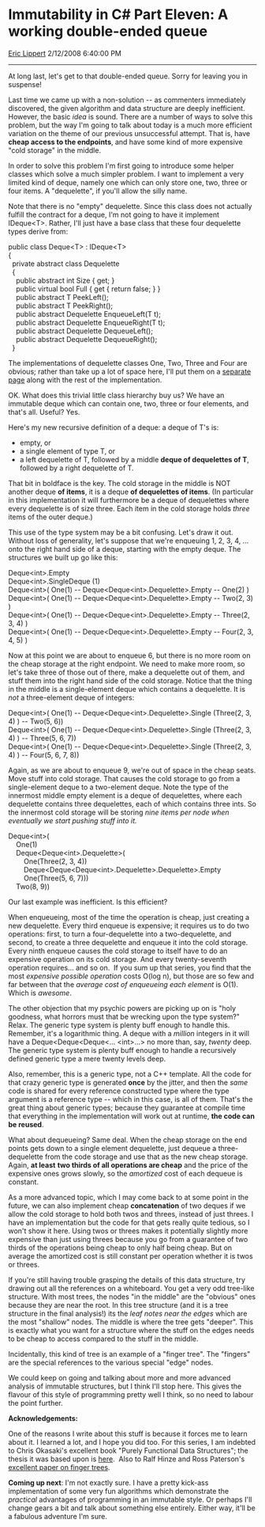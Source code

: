 # Immutability in C\# Part Eleven: A working double-ended queue

[Eric Lippert](https://social.msdn.microsoft.com/profile/Eric%20Lippert) 2/12/2008 6:40:00 PM

-----

At long last, let's get to that double-ended queue. Sorry for leaving you in suspense\!

Last time we came up with a non-solution -- as commenters immediately discovered, the given algorithm and data structure are deeply inefficient.  However, the basic *idea* is sound. There are a number of ways to solve this problem, but the way I'm going to talk about today is a much more efficient variation on the theme of our previous unsuccessful attempt. That is, have **cheap access to the endpoints**, and have some kind of more expensive "cold storage" in the middle.

In order to solve this problem I'm first going to introduce some helper classes which solve a much simpler problem. I want to implement a very limited kind of deque, namely one which can only store one, two, three or four items. A "dequelette", if you'll allow the silly name.

Note that there is no "empty" dequelette. Since this class does not actually fulfill the contract for a deque, I'm not going to have it implement IDeque\<T\>. Rather, I'll just have a base class that these four dequelette types derive from:

 

public class Deque\<T\> : IDeque\<T\>  
{  
  private abstract class Dequelette  
  {  
    public abstract int Size { get; }  
    public virtual bool Full { get { return false; } }  
    public abstract T PeekLeft();  
    public abstract T PeekRight();  
    public abstract Dequelette EnqueueLeft(T t);  
    public abstract Dequelette EnqueueRight(T t);  
    public abstract Dequelette DequeueLeft();  
    public abstract Dequelette DequeueRight();  
  }

The implementations of dequelette classes One, Two, Three and Four are obvious; rather than take up a lot of space here, I'll put them on a [separate page](http://blogs.msdn.com/ericlippert/pages/deque-cs.aspx) along with the rest of the implementation.

OK. What does this trivial little class hierarchy buy us? We have an immutable deque which can contain one, two, three or four elements, and that's all. Useful? Yes.

Here's my new recursive definition of a deque: a deque of T's is:

  - empty, or
  - a single element of type T, or
  - a left dequelette of T, followed by a middle **deque of dequelettes of T**, followed by a right dequelette of T.

That bit in boldface is the key. The cold storage in the middle is NOT another deque **of items**, it is a deque **of dequelettes of items**. (In particular in this implementation it will furthermore be a deque of dequelettes where every dequelette is of size three. Each item in the cold storage holds *three* items of the outer deque.)

This use of the type system may be a bit confusing. Let's draw it out. Without loss of generality, let's suppose that we're enqueuing 1, 2, 3, 4, ... onto the right hand side of a deque, starting with the empty deque. The structures we built up go like this:

 

Deque\<int\>.Empty  
Deque\<int\>.SingleDeque (1)  
Deque\<int\>( One(1) -- Deque\<Deque\<int\>.Dequelette\>.Empty -- One(2) )  
Deque\<int\>( One(1) -- Deque\<Deque\<int\>.Dequelette\>.Empty -- Two(2, 3) )  
Deque\<int\>( One(1) -- Deque\<Deque\<int\>.Dequelette\>.Empty -- Three(2, 3, 4) )  
Deque\<int\>( One(1) -- Deque\<Deque\<int\>.Dequelette\>.Empty -- Four(2, 3, 4, 5) )

Now at this point we are about to enqueue 6, but there is no more room on the cheap storage at the right endpoint. We need to make more room, so let's take three of those out of there, make a dequelette out of them, and stuff them into the right hand side of the cold storage. Notice that the thing in the middle is a single-element deque which contains a dequelette. It is *not* a three-element deque of integers:

 

Deque\<int\>( One(1) -- Deque\<Deque\<int\>.Dequelette\>.Single (Three(2, 3, 4) ) -- Two(5, 6))  
Deque\<int\>( One(1) -- Deque\<Deque\<int\>.Dequelette\>.Single (Three(2, 3, 4) ) -- Three(5, 6, 7))  
Deque\<int\>( One(1) -- Deque\<Deque\<int\>.Dequelette\>.Single (Three(2, 3, 4) ) -- Four(5, 6, 7, 8))

Again, as we are about to enqueue 9, we're out of space in the cheap seats. Move stuff into cold storage. That causes the cold storage to go from a single-element deque to a two-element deque. Note the type of the innermost middle empty element is a deque of dequelettes, where each dequelette contains three dequelettes, each of which contains three ints. So the innermost cold storage will be storing *nine items per node when eventually we start pushing stuff into it.* 

Deque\<int\>(  
    One(1)  
    Deque\<Deque\<int\>.Dequelette\>(  
        One(Three(2, 3, 4))   
        Deque\<Deque\<Deque\<int\>.Dequelette\>.Dequelette\>.Empty  
        One(Three(5, 6, 7)))  
    Two(8, 9))  
  

Our last example was inefficient. Is this efficient?

When enqueueing, most of the time the operation is cheap, just creating a new dequelette. Every third enqueue is expensive; it requires us to do two operations: first, to turn a four-dequelette into a two-dequelette, and second, to create a three dequelette and enqueue it into the cold storage. Every ninth enqueue causes the cold storage to itself have to do an expensive operation on its cold storage. And every twenty-seventh operation requires... and so on.  If you sum up that series, you find that the most *expensive possible operation* costs O(log n), but those are so few and far between that the *average cost of enqueueing each element* is O(1). Which is *awesome*.

The other objection that my psychic powers are picking up on is "holy goodness, what horrors must that be wrecking upon the type system?" Relax. The generic type system is plenty buff enough to handle this. Remember, it's a logarithmic thing. A deque with a *million* integers in it will have a Deque\<Deque\<Deque\<... \<int\>...\> no more than, say, *twenty* deep. The generic type system is plenty buff enough to handle a recursively defined generic type a mere twenty levels deep.

Also, remember, this is a generic type, not a C++ template. All the code for that crazy generic type is generated **once** by the jitter, and then the *same* code is shared for every reference constructed type where the type argument is a reference type -- which in this case, is all of them. That's the great thing about generic types; because they guarantee at compile time that everything in the implementation will work out at runtime, **the code can be reused**.

What about dequeueing? Same deal. When the cheap storage on the end points gets down to a single element dequelette, just dequeue a three-dequelette from the code storage and use that as the new cheap storage. Again, **at least** **two thirds of all operations are cheap** and the price of the expensive ones grows slowly, so the *amortized* cost of each dequeue is constant.

As a more advanced topic, which I may come back to at some point in the future, we can also implement cheap **concatenation** of two deques if we allow the cold storage to hold both twos and threes, instead of just threes. I have an implementation but the code for that gets really quite tedious, so I won't show it here. Using twos or threes makes it potentially slightly more expensive than just using threes because you go from a guarantee of two thirds of the operations being cheap to only half being cheap. But on average the amortized cost is still constant per operation whether it is twos or threes.

If you're still having trouble grasping the details of this data structure, try drawing out all the references on a whiteboard. You get a very odd tree-like structure. With most trees, the nodes "in the middle" are the "obvious" ones because they are near the root. In this tree structure (and it is a tree structure in the final analysis\!) its the *leaf notes near the edges* which are the most "shallow" nodes. The middle is where the tree gets "deeper". This is exactly what you want for a structure where the stuff on the edges needs to be cheap to access compared to the stuff in the middle.

Incidentally, this kind of tree is an example of a "finger tree". The "fingers" are the special references to the various special "edge" nodes.

We could keep on going and talking about more and more advanced analysis of immutable structures, but I think I'll stop here. This gives the flavour of this style of programming pretty well I think, so no need to labour the point further.

**Acknowledgements:**

One of the reasons I write about this stuff is because it forces me to learn about it. I learned a lot, and I hope you did too. For this series, I am indebted to Chris Okasaki's excellent book "Purely Functional Data Structures"; the thesis it was based upon is [here](http://www.cs.cmu.edu/~rwh/theses/okasaki.pdf).  Also to Ralf Hinze and Ross Paterson's [excellent paper on finger trees](http://www.soi.city.ac.uk/~ross/papers/FingerTree.pdf).

**Coming up next**: I'm not exactly sure. I have a pretty kick-ass implementation of some very fun algorithms which demonstrate the *practical* advantages of programming in an immutable style. Or perhaps I'll change gears a bit and talk about something else entirely. Either way, it'll be a fabulous adventure I'm sure.

